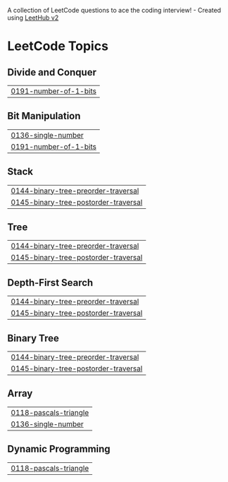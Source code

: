 A collection of LeetCode questions to ace the coding interview! - Created using [LeetHub v2](https://github.com/arunbhardwaj/LeetHub-2.0)
<!---LeetCode Topics Start-->
# LeetCode Topics
## Divide and Conquer
|  |
| ------- |
| [0191-number-of-1-bits](https://github.com/dwonn201/LeetCode/tree/master/0191-number-of-1-bits) |
## Bit Manipulation
|  |
| ------- |
| [0136-single-number](https://github.com/dwonn201/LeetCode/tree/master/0136-single-number) |
| [0191-number-of-1-bits](https://github.com/dwonn201/LeetCode/tree/master/0191-number-of-1-bits) |
## Stack
|  |
| ------- |
| [0144-binary-tree-preorder-traversal](https://github.com/dwonn201/LeetCode/tree/master/0144-binary-tree-preorder-traversal) |
| [0145-binary-tree-postorder-traversal](https://github.com/dwonn201/LeetCode/tree/master/0145-binary-tree-postorder-traversal) |
## Tree
|  |
| ------- |
| [0144-binary-tree-preorder-traversal](https://github.com/dwonn201/LeetCode/tree/master/0144-binary-tree-preorder-traversal) |
| [0145-binary-tree-postorder-traversal](https://github.com/dwonn201/LeetCode/tree/master/0145-binary-tree-postorder-traversal) |
## Depth-First Search
|  |
| ------- |
| [0144-binary-tree-preorder-traversal](https://github.com/dwonn201/LeetCode/tree/master/0144-binary-tree-preorder-traversal) |
| [0145-binary-tree-postorder-traversal](https://github.com/dwonn201/LeetCode/tree/master/0145-binary-tree-postorder-traversal) |
## Binary Tree
|  |
| ------- |
| [0144-binary-tree-preorder-traversal](https://github.com/dwonn201/LeetCode/tree/master/0144-binary-tree-preorder-traversal) |
| [0145-binary-tree-postorder-traversal](https://github.com/dwonn201/LeetCode/tree/master/0145-binary-tree-postorder-traversal) |
## Array
|  |
| ------- |
| [0118-pascals-triangle](https://github.com/dwonn201/LeetCode/tree/master/0118-pascals-triangle) |
| [0136-single-number](https://github.com/dwonn201/LeetCode/tree/master/0136-single-number) |
## Dynamic Programming
|  |
| ------- |
| [0118-pascals-triangle](https://github.com/dwonn201/LeetCode/tree/master/0118-pascals-triangle) |
<!---LeetCode Topics End-->
